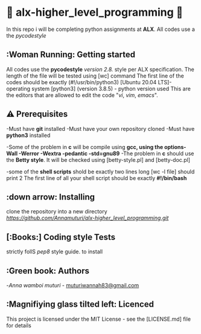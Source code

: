 # :eagle: alx-higher_level_programming :eagle:

In this repo i will be completing python assignments at **ALX**.
All codes use a the *pycodestyle*

## :Woman Running: Getting started

All codes use the **pycodestyle** *version 2.8.* style per ALX specification.
The length of the file will be tested using [wc] command
The first line of the codes should be exactly (#!/usr/bin/python3)
[Ubuntu 20.04 LTS]- operating system
[python3] (version 3.8.5) - python version used
This are the editors that are allowed to edit the code "*vi*, *vim*, *emacs*".

## :warning: Prerequisites

-Must have **git** installed
-Must have your own repository cloned
-Must have  **python3** installed

-Some of the problem in __c__ will be compile using **gcc, using the options-Wall -Werror -Wextra -pedantic -std=gnu89**
-The problem in __c__ should use the **Betty style**. It will be checked using [betty-style.pl] and [betty-doc.pl]

-some of the __shell scripts__ shold be exactly two lines long [wc -l file] should print 2
The first line of all your shell script should be exactly __#!/bin/bash__

## :down arrow: Installing
clone the repository into a new directory
*https://github.com/Annamuturi/alx-higher_level_programming.git*

## [:Books:]  Coding style Tests
strictly follS *pep8* style guide. to install

## :Green book: Authors

-*Anna wamboi muturi* - muturiwannah83@gmail.com

## :Magnifiying glass tilted left: Licenced

This project is licensed under the MIT License - see the [LICENSE.md] file for details
